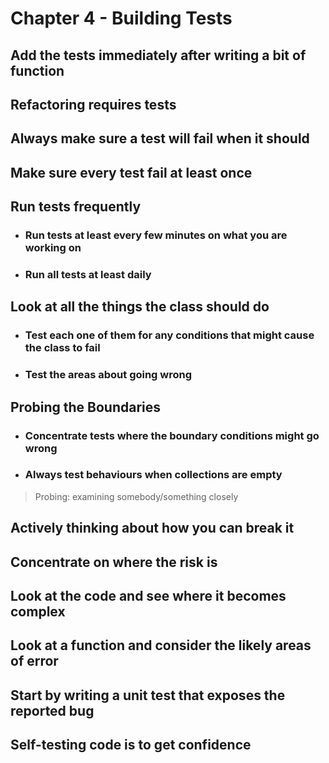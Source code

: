 # Chapter 4 - Building Tests


## Add the tests immediately after writing a bit of function


## Refactoring requires tests 


## Always make sure a test will fail when it should


## Make sure every test fail at least once


## Run tests frequently

- ### Run tests at least every few minutes on what you are working on
- ### Run all tests at least daily


## Look at all the things the class should do 

- ### Test each one of them for any conditions that might cause the class to fail
- ### Test the areas about going wrong 


## Probing the Boundaries

- ### Concentrate tests where the boundary conditions might go wrong 

- ### Always test behaviours when collections are empty

> Probing: examining somebody/something closely


## Actively thinking about how you can break it 


## Concentrate on where the risk is


## Look at the code and see where it becomes complex 


## Look at a function and consider the likely areas of error


## Start by writing a unit test that exposes the reported bug 


## Self-testing code is to get confidence

